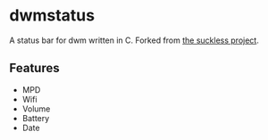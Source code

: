 # dwmstatus
A status bar for dwm written in C.
Forked from [the suckless project](http://git.suckless.org/dwmstatus/).

## Features
* MPD
* Wifi
* Volume
* Battery
* Date

